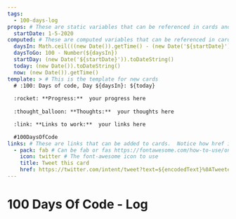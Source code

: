 ```yaml
---
tags:
  - 100-days-log
props: # These are static variables that can be referenced in cards and templates
  startDate: 1-5-2020
computed: # These are computed variables that can be referenced in cards and templates
  daysIn: Math.ceil(((new Date()).getTime() - (new Date('${startDate}')).getTime()) / (1000 * 3600 * 24))
  daysToGo: 100 - Number(${daysIn})
  startDay: (new Date('${startDate}')).toDateString()
  today: (new Date()).toDateString()
  now: (new Date()).getTime()
template: > # This is the template for new cards
  # :100: Days of code, Day ${daysIn}: ${today}
  
  :rocket: **Progress:**  your progress here
  
  :thought_balloon: **Thoughts:**  your thoughts here

  :link: **Links to work:**  your links here

  #100DaysOfCode
links: # These are links that can be added to cards.  Notice how href is using a built in variable "encodedText"
  - pack: fab # Can be fab or fas https://fontawesome.com/how-to-use/on-the-web/referencing-icons/basic-use
    icon: twitter # The font-awesome icon to use 
    title: Tweet this card
    href: https://twitter.com/intent/tweet?text=${encodedText}%0ATweeted%20with%20@imdoneio
---
```


# 100 Days Of Code - Log
<!-- 
#NOTE:0 # :100: Days of code: Day ${daysIn} expand:1
**Days to go: ${daysToGo}**
**Started on: ${startDay}**
- [#100DaysOfCode Official Website](https://www.100daysofcode.com/)
- [#100DaysOfCode on Twitter](https://twitter.com/search?q=%23100DaysOfCode)
- [Edit My 100 Days of Code log](log.md:0:1)
-->

